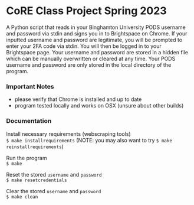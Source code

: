 # CoRE Class Project Spring 2023
A Python script that reads in your Binghamton University PODS username and password via stdin and signs you in to Brightspace on Chrome. If your inputted username and password are legitimate, you will be prompted to enter your 2FA code via stdin. You will then be logged in to your Brightspace page. Your username and password are stored in a hidden file which can be manually overwritten or cleared at any time. Your PODS username and password are only stored in the local directory of the program.
### Important Notes
- please verify that Chrome is installed and up to date
- program tested locally and works on OSX (unsure about other builds)

### Documentation
Install necessary requirements (webscraping tools)  
```$ make installrequirements``` (NOTE: you may also want to try `$ make reinstallrequirements`)  

Run the program  
```$ make```

Reset the stored `username` and `password`  
```$ make resetcredentials```

Clear the stored `username` and `password`  
```$ make clean```